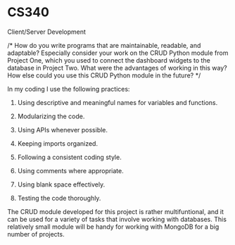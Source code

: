 # CS340
Client/Server Development

/* How do you write programs that are maintainable, readable, and adaptable? Especially consider your work on the CRUD Python module from Project One, which you used to connect the dashboard widgets to the database in Project Two. What were the advantages of working in this way? How else could you use this CRUD Python module in the future? */

In my coding I use the following practices:

1) Using descriptive and meaningful names for variables and functions.

2) Modularizing the code.

3) Using APIs whenever possible.

4) Keeping imports organized.

5) Following a consistent coding style.

6) Using comments where appropriate.

7) Using blank space effectively.

8) Testing the code thoroughly.

The CRUD module developed for this project is rather multifuntional, and it can be used for a variety of tasks that involve working with databases. This relatively small module will be handy for working with MongoDB for a big number of projects. 




